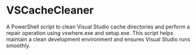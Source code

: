 # VSCacheCleaner
A PowerShell script to clean Visual Studio cache directories and perform a repair operation using vswhere.exe and setup.exe. This script helps maintain a clean development environment and ensures Visual Studio runs smoothly.
